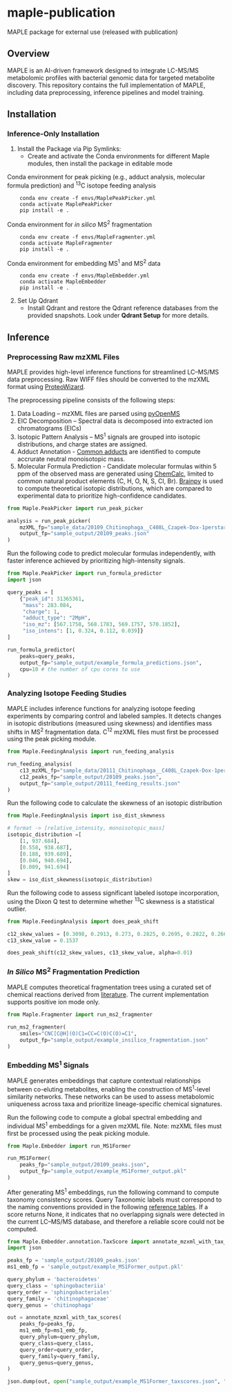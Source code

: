 # maple-publication
MAPLE package for external use (released with publication)

## Overview
MAPLE is an AI-driven framework designed to integrate LC-MS/MS metabolomic profiles with bacterial genomic data for targeted metabolite discovery. This repository contains the full implementation of MAPLE, including data preprocessing, inference pipelines and model training.

## Installation

### Inference-Only Installation
1. Install the Package via Pip Symlinks:
    - Create and activate the Conda environments for different Maple modules, then install the package in editable mode

Conda environment for peak picking (e.g., adduct analysis, molecular formula prediction) and <sup>13</sup>C isotope feeding analysis 
```
    conda env create -f envs/MaplePeakPicker.yml
    conda activate MaplePeakPicker
    pip install -e .
```

Conda environment for _in silico_ MS<sup>2</sup> fragmentation
```
    conda env create -f envs/MapleFragmenter.yml
    conda activate MapleFragmenter
    pip install -e .
```

Conda environment for embedding MS<sup>1</sup> and MS<sup>2</sup> data
```
    conda env create -f envs/MapleEmbedder.yml
    conda activate MapleEmbedder
    pip install -e .
```

2. Set Up Qdrant
    - Install Qdrant and restore the Qdrant reference databases from the provided snapshots. Look under **Qdrant Setup** for more details.

## Inference

### Preprocessing Raw mzXML Files

MAPLE provides high-level inference functions for streamlined LC–MS/MS data preprocessing. Raw WIFF files should be converted to the mzXML format using [ProteoWizard](https://hub.docker.com/r/proteowizard/pwiz-skyline-i-agree-to-the-vendor-licenses).

The preprocessing pipeline consists of the following steps:
1. Data Loading – mzXML files are parsed using [pyOpenMS](https://pyopenms.readthedocs.io/en/latest/)
2. EIC Decomposition – Spectral data is decomposed into extracted ion chromatograms (EICs)
3. Isotopic Pattern Analysis – MS<sup>1</sup> signals are grouped into isotopic distributions, and charge states are assigned.
4. Adduct Annotation - [Common adducts](https://github.com/magarveylab/maple-publication/blob/main/Maple/PeakPicker/database/adducts.csv) are identified to compute accrurate neutral monoisotopic mass.
5. Molecular Formula Prediction - Candidate molecular formulas within 5 ppm of the observed mass are generated using [ChemCalc](https://www.chemcalc.org/), limited to common natural product elements (C, H, O, N, S, Cl, Br). [Brainpy](https://github.com/mobiusklein/brainpy) is used to compute theoretical isotopic distributions, which are compared to experimental data to prioritize high-confidence candidates.
```python
from Maple.PeakPicker import run_peak_picker

analysis = run_peak_picker(
    mzXML_fp="sample_data/20109_Chitinophaga__C408L_Czapek-Dox-1perstarch_HP20-XAD7bags_C12_1.mzXML",
    output_fp="sample_output/20109_peaks.json"
)
```

Run the following code to predict molecular formulas independently, with faster inference achieved by prioritizing high-intensity signals.
```python
from Maple.PeakPicker import run_formula_predictor
import json

query_peaks = [
    {"peak_id": 31365361,
     "mass": 283.084,
     "charge": 1,
     "adduct_type": "2MpH",
     "iso_mz": [567.1758, 568.1783, 569.1757, 570.1852],
     "iso_intens": [1, 0.324, 0.112, 0.039]}
]

run_formula_predictor(
    peaks=query_peaks,
    output_fp="sample_output/example_formula_predictions.json",
    cpu=10 # the number of cpu cores to use
)
```

### Analyzing Isotope Feeding Studies

MAPLE includes inference functions for analyzing isotope feeding experiments by comparing control and labeled samples. It detects changes in isotopic distributions (measured using skewness) and identifies mass shifts in MS<sup>2</sup> fragmentation data. C<sup>12</sup> mzXML files must first be processed using the peak picking module.

```python
from Maple.FeedingAnalysis import run_feeding_analysis

run_feeding_analysis(
    c13_mzXML_fp="sample_data/20111_Chitinophaga__C408L_Czapek-Dox-1perstarch_HP20-XAD7bags_C13_1.mzXML",
    c12_peaks_fp="sample_output/20109_peaks.json",
    output_fp="sample_output/20111_feeding_results.json"
)
```

Run the following code to calculate the skewness of an isotopic distribution
```python
from Maple.FeedingAnalysis import iso_dist_skewness

# format -> [relative_intensity, monoisotopic_mass]
isotopic_distribution =[
    [1, 937.684],
    [0.558, 938.687],
    [0.188, 939.689],
    [0.046, 940.694],
    [0.009, 941.694]
]
skew = iso_dist_skewness(isotopic_distribution)

```

Run the following code to assess significant labeled isotope incorporation, using the Dixon Q test to determine whether <sup>13</sup>C skewness is a statistical outlier.

```python
from Maple.FeedingAnalysis import does_peak_shift

c12_skew_values = [0.3098, 0.2913, 0.273, 0.2825, 0.2695, 0.2822, 0.2668]
c13_skew_value = 0.1537

does_peak_shift(c12_skew_values, c13_skew_value, alpha=0.01)
```

### _In Silico_ MS<sup>2</sup> Fragmentation Prediction
MAPLE computes theoretical fragmentation trees using a curated set of chemical reactions derived from [literature](https://pubs.rsc.org/en/content/articlelanding/2016/np/c5np00073d). The current implementation supports positive ion mode only.
```python
from Maple.Fragmenter import run_ms2_fragmenter

run_ms2_fragmenter(
    smiles="CNC[C@H](O)C1=CC=C(O)C(O)=C1",
    output_fp="sample_output/example_insilico_fragmentation.json"
)
```

### Embedding MS<sup>1</sup> Signals
MAPLE generates embeddings that capture contextual relationships between co-eluting metabolites, enabling the construction of MS<sup>1</sup>-level similarity networks. These networks can be used to assess metabolomic uniqueness across taxa and prioritize lineage-specific chemical signatures.

Run the following code to compute a global spectral embedding and individual MS<sup>1</sup> embeddings for a given mzXML file. Note: mzXML files must first be processed using the peak picking module.

```python
from Maple.Embedder import run_MS1Former

run_MS1Former(
    peaks_fp="sample_output/20109_peaks.json",
    output_fp="sample_output/example_MS1Former_output.pkl"
)
```

After generating MS<sup>1</sup> embeddings, run the following command to compute taxonomy consistency scores. Query Taxonomic labels must correspond to the naming conventions provided in the following [reference tables](https://github.com/magarveylab/maple-publication/tree/main/Maple/Embedder/dat/taxonomy_tables). If a score returns None, it indicates that no overlapping signals were detected in the current LC–MS/MS database, and therefore a reliable score could not be computed. 

```python
from Maple.Embedder.annotation.TaxScore import annotate_mzxml_with_tax_scores
import json

peaks_fp = 'sample_output/20109_peaks.json'
ms1_emb_fp = 'sample_output/example_MS1Former_output.pkl'

query_phylum = 'bacteroidetes'
query_class = 'sphingobacteriia'
query_order = 'sphingobacteriales'
query_family = 'chitinophagaceae'
query_genus = 'chitinophaga'

out = annotate_mzxml_with_tax_scores(
    peaks_fp=peaks_fp,
    ms1_emb_fp=ms1_emb_fp,
    query_phylum=query_phylum,
    query_class=query_class,
    query_order=query_order,
    query_family=query_family,
    query_genus=query_genus,
)

json.dump(out, open("sample_output/example_MS1Former_taxscores.json", "w"))
```
